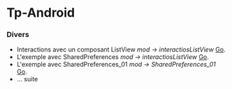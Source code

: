 # Tp-Android
### Divers
+ Interactions avec un composant ListView *mod -> interactiosListView* [Go](https://github.com/BH0791/Tp-Android/tree/main/interactionsListView).
+ L'exemple avec SharedPreferences *mod -> interactiosListView* [Go](https://github.com/BH0791/Tp-Android/tree/master/interactionsListView).
+ L'exemple avec SharedPreferences_01 *mod -> SharedPreferences_01* [Go](https://github.com/BH0791/Tp-Android/tree/master/ShaderPreference_01).
+ ... suite